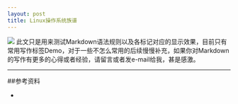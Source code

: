 ```yaml
---
layout: post
title: Linux操作系统族谱
---
```

<img src="{{ site.url }}/images/post/markdown-rule.jpg" class="excerpt">
此文只是用来测试Markdown语法规则以及各标记对应的显示效果，目前只有常用写作标签Demo，对于一些不怎么常用的后续慢慢补充，如果你对Markdown的写作有更多的心得或者经验，请留言或者发e-mail给我，甚是感激。

<!-- ## -->

---
##参考资料

* [1]: <http://zh.wikipedia.org/wiki/Linux>










